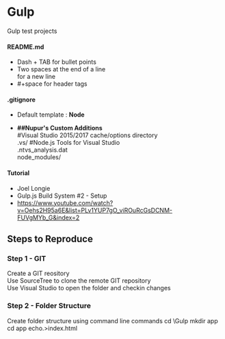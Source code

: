 # Gulp
Gulp test projects

#### README.md
  - Dash + TAB for bullet points
  - Two spaces at the end of a line  
    for a new line
  - #+space for header tags
#### .gitignore
  - Default template : **Node**

  - **##Nupur's Custom Additions**  
    #Visual Studio 2015/2017 cache/options directory  
    .vs/
    #Node.js Tools for Visual Studio  
    .ntvs_analysis.dat  
    node_modules/  

#### Tutorial
  - Joel Longie
  - Gulp.js Build System #2 - Setup
  - https://www.youtube.com/watch?v=Oehs2H95a6E&list=PLv1YUP7gO_viROuRcGsDCNM-FUVgMYb_G&index=2

## Steps to Reproduce
### Step 1 - GIT
Create a GIT reository  
Use SourceTree to clone the remote GIT repository  
Use Visual Studio to open the folder and checkin changes

### Step 2 - Folder Structure
Create folder structure using command line commands
cd \Gulp
mkdir app
cd app
echo.>index.html
